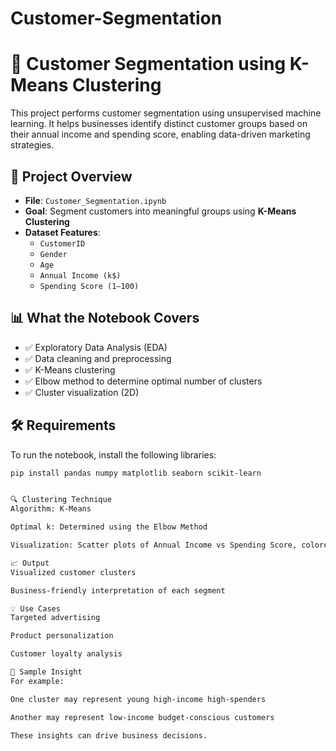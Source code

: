 # Customer-Segmentation
# 🧠 Customer Segmentation using K-Means Clustering

This project performs customer segmentation using unsupervised machine learning. It helps businesses identify distinct customer groups based on their annual income and spending score, enabling data-driven marketing strategies.

## 📁 Project Overview

- **File**: `Customer_Segmentation.ipynb`  
- **Goal**: Segment customers into meaningful groups using **K-Means Clustering**
- **Dataset Features**:
  - `CustomerID`
  - `Gender`
  - `Age`
  - `Annual Income (k$)`
  - `Spending Score (1–100)`

## 📊 What the Notebook Covers

- ✅ Exploratory Data Analysis (EDA)
- ✅ Data cleaning and preprocessing
- ✅ K-Means clustering
- ✅ Elbow method to determine optimal number of clusters
- ✅ Cluster visualization (2D)


## 🛠️ Requirements

To run the notebook, install the following libraries:

```bash
pip install pandas numpy matplotlib seaborn scikit-learn


🔍 Clustering Technique
Algorithm: K-Means

Optimal k: Determined using the Elbow Method

Visualization: Scatter plots of Annual Income vs Spending Score, colored by cluster

📈 Output
Visualized customer clusters

Business-friendly interpretation of each segment

💡 Use Cases
Targeted advertising

Product personalization

Customer loyalty analysis

📌 Sample Insight
For example:

One cluster may represent young high-income high-spenders

Another may represent low-income budget-conscious customers

These insights can drive business decisions.
